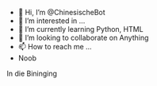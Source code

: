 - 👋 Hi, I’m @ChinesischeBot
- 👀 I’m interested in ...
- 🌱 I’m currently learning Python, HTML
- 💞️ I’m looking to collaborate on Anything
- 📫 How to reach me ...
- Noob

In die Bininging
<!---
ChinesischeBot/ChinesischeBot is a ✨ special ✨ repository because its `README.md` (this file) appears on your GitHub profile.
You can click the Preview link to take a look at your changes.
--->
